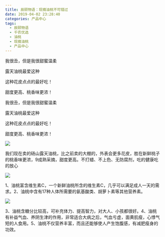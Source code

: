 ```yaml
---
title: 辰颐物语：现摘油桃不可错过
date: 2019-04-02 23:28:40
categories: 产品中心
tags:
  - 辰颐物语
  - 千农优选
  - 油桃
  - 现摘油桃
  - 产品中心
---
```


我很丑，但是我很甜蜜温柔

露天油桃最爱这种

这种花皮点点的最好吃！

甜度更高、桃香味更浓！

<!-- more -->


我很丑，但是我很甜蜜温柔

露天油桃最爱这种

这种花皮点点的最好吃！

甜度更高、桃香味更浓！

![](//upload-images.jianshu.io/upload_images/15717308-7c41b4de2db4339e?imageMogr2/auto-orient/strip%7CimageView2/2/w/372/format/webp)

我们现在卖的砀山露天油桃，比之前卖的大棚的，外表会更多花皮，胜在新鲜桃子的桃香味更浓，9成熟采摘，甜度更高。不打蜡、不上色、无防腐剂，吃的健康吃的放心

![](//upload-images.jianshu.io/upload_images/15717308-dc2271c8e5379110?imageMogr2/auto-orient/strip%7CimageView2/2/w/512/format/webp)

1、油桃富含维生素C，一个新鲜油桃所含的维生素C，几乎可以满足成人一天的需求。2、油桃中含有17种人体所需要的氨基酸类、胡萝卜素等其他营养素。

![](//upload-images.jianshu.io/upload_images/15717308-8db0ff5f0b771a4c?imageMogr2/auto-orient/strip%7CimageView2/2/w/395/format/webp)

3、油桃含糖分比较高，可补充体力、提高智力，对大人、小孩都很好。4、油桃有补益气血、养阴生津的作用，非常适合大病之后，气血亏虚，面黄肌瘦，心悸气短的人食用。5、油桃不仅营养丰富，而且还能够使人产生饱腹感，有减肥瘦身的功效。
